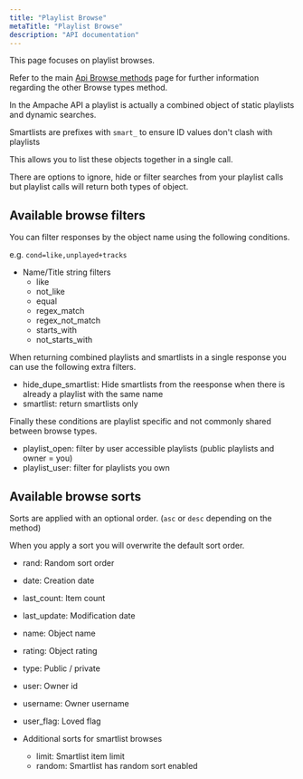 ```yaml
---
title: "Playlist Browse"
metaTitle: "Playlist Browse"
description: "API documentation"
---
```


This page focuses on playlist browses.

Refer to the main [Api Browse methods](https://ampache.org/api/api-browse) page for further information regarding the other Browse types method.

In the Ampache API a playlist is actually a combined object of static playlists and dynamic searches.

Smartlists are prefixes with `smart_` to ensure ID values don't clash with playlists

This allows you to list these objects together in a single call.

There are options to ignore, hide or filter searches from your playlist calls but playlist calls will return both types of object.

## Available browse filters

You can filter responses by the object name using the following conditions.

e.g. `cond=like,unplayed+tracks`

* Name/Title string filters
  * like
  * not_like
  * equal
  * regex_match
  * regex_not_match
  * starts_with
  * not_starts_with

When returning combined playlists and smartlists in a single response you can use the following extra filters.

* hide_dupe_smartlist: Hide smartlists from the reesponse when there is already a playlist with the same name
* smartlist: return smartlists only

Finally these conditions are playlist specific and not commonly shared between browse types.

* playlist_open: filter by user accessible playlists (public playlists and owner = you)
* playlist_user: filter for playlists you own

## Available browse sorts

Sorts are applied with an optional order. (`asc` or `desc` depending on the method)

When you apply a sort you will overwrite the default sort order.

* rand: Random sort order
* date: Creation date
* last_count: Item count
* last_update: Modification date
* name: Object name
* rating: Object rating
* type: Public / private
* user: Owner id
* username: Owner username
* user_flag: Loved flag

* Additional sorts for smartlist browses
  * limit: Smartlist item limit
  * random: Smartlist has random sort enabled

